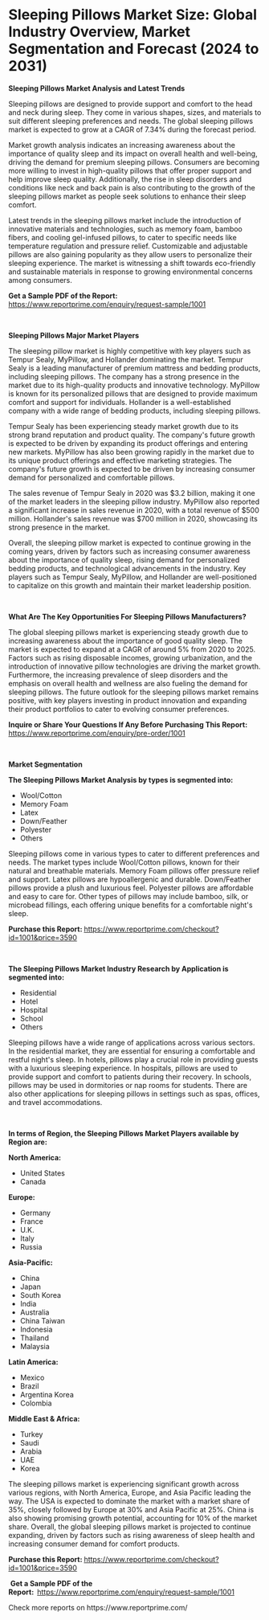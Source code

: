 <p><h1>Sleeping Pillows Market Size: Global Industry Overview, Market Segmentation and Forecast (2024 to 2031)</h1></p><p><strong>Sleeping Pillows Market Analysis and Latest Trends</strong></p>
<p><p>Sleeping pillows are designed to provide support and comfort to the head and neck during sleep. They come in various shapes, sizes, and materials to suit different sleeping preferences and needs. The global sleeping pillows market is expected to grow at a CAGR of 7.34% during the forecast period.</p><p>Market growth analysis indicates an increasing awareness about the importance of quality sleep and its impact on overall health and well-being, driving the demand for premium sleeping pillows. Consumers are becoming more willing to invest in high-quality pillows that offer proper support and help improve sleep quality. Additionally, the rise in sleep disorders and conditions like neck and back pain is also contributing to the growth of the sleeping pillows market as people seek solutions to enhance their sleep comfort.</p><p>Latest trends in the sleeping pillows market include the introduction of innovative materials and technologies, such as memory foam, bamboo fibers, and cooling gel-infused pillows, to cater to specific needs like temperature regulation and pressure relief. Customizable and adjustable pillows are also gaining popularity as they allow users to personalize their sleeping experience. The market is witnessing a shift towards eco-friendly and sustainable materials in response to growing environmental concerns among consumers.</p></p>
<p><strong>Get a Sample PDF of the Report:&nbsp;</strong> <a href="https://www.reportprime.com/enquiry/request-sample/1001">https://www.reportprime.com/enquiry/request-sample/1001</a></p>
<p>&nbsp;</p>
<p><strong>Sleeping Pillows Major Market Players</strong></p>
<p><p>The sleeping pillow market is highly competitive with key players such as Tempur Sealy, MyPillow, and Hollander dominating the market. Tempur Sealy is a leading manufacturer of premium mattress and bedding products, including sleeping pillows. The company has a strong presence in the market due to its high-quality products and innovative technology. MyPillow is known for its personalized pillows that are designed to provide maximum comfort and support for individuals. Hollander is a well-established company with a wide range of bedding products, including sleeping pillows.</p><p>Tempur Sealy has been experiencing steady market growth due to its strong brand reputation and product quality. The company's future growth is expected to be driven by expanding its product offerings and entering new markets. MyPillow has also been growing rapidly in the market due to its unique product offerings and effective marketing strategies. The company's future growth is expected to be driven by increasing consumer demand for personalized and comfortable pillows.</p><p>The sales revenue of Tempur Sealy in 2020 was $3.2 billion, making it one of the market leaders in the sleeping pillow industry. MyPillow also reported a significant increase in sales revenue in 2020, with a total revenue of $500 million. Hollander's sales revenue was $700 million in 2020, showcasing its strong presence in the market.</p><p>Overall, the sleeping pillow market is expected to continue growing in the coming years, driven by factors such as increasing consumer awareness about the importance of quality sleep, rising demand for personalized bedding products, and technological advancements in the industry. Key players such as Tempur Sealy, MyPillow, and Hollander are well-positioned to capitalize on this growth and maintain their market leadership position.</p></p>
<p>&nbsp;</p>
<p><strong>What Are The Key Opportunities For Sleeping Pillows Manufacturers?</strong></p>
<p><p>The global sleeping pillows market is experiencing steady growth due to increasing awareness about the importance of good quality sleep. The market is expected to expand at a CAGR of around 5% from 2020 to 2025. Factors such as rising disposable incomes, growing urbanization, and the introduction of innovative pillow technologies are driving the market growth. Furthermore, the increasing prevalence of sleep disorders and the emphasis on overall health and wellness are also fueling the demand for sleeping pillows. The future outlook for the sleeping pillows market remains positive, with key players investing in product innovation and expanding their product portfolios to cater to evolving consumer preferences.</p></p>
<p><strong>Inquire or Share Your Questions If Any Before Purchasing This Report:</strong> <a href="https://www.reportprime.com/enquiry/pre-order/1001">https://www.reportprime.com/enquiry/pre-order/1001</a></p>
<p>&nbsp;</p>
<p><strong>Market Segmentation</strong></p>
<p><strong>The Sleeping Pillows Market Analysis by types is segmented into:</strong></p>
<p><ul><li>Wool/Cotton</li><li>Memory Foam</li><li>Latex</li><li>Down/Feather</li><li>Polyester</li><li>Others</li></ul></p>
<p><p>Sleeping pillows come in various types to cater to different preferences and needs. The market types include Wool/Cotton pillows, known for their natural and breathable materials. Memory Foam pillows offer pressure relief and support. Latex pillows are hypoallergenic and durable. Down/Feather pillows provide a plush and luxurious feel. Polyester pillows are affordable and easy to care for. Other types of pillows may include bamboo, silk, or microbead fillings, each offering unique benefits for a comfortable night's sleep.</p></p>
<p><strong>Purchase this Report:&nbsp;</strong><a href="https://www.reportprime.com/checkout?id=1001&price=3590">https://www.reportprime.com/checkout?id=1001&price=3590</a></p>
<p>&nbsp;</p>
<p><strong>The Sleeping Pillows Market Industry Research by Application is segmented into:</strong></p>
<p><ul><li>Residential</li><li>Hotel</li><li>Hospital</li><li>School</li><li>Others</li></ul></p>
<p><p>Sleeping pillows have a wide range of applications across various sectors. In the residential market, they are essential for ensuring a comfortable and restful night's sleep. In hotels, pillows play a crucial role in providing guests with a luxurious sleeping experience. In hospitals, pillows are used to provide support and comfort to patients during their recovery. In schools, pillows may be used in dormitories or nap rooms for students. There are also other applications for sleeping pillows in settings such as spas, offices, and travel accommodations.</p></p>
<p>&nbsp;</p>
<p><strong>In terms of Region, the Sleeping Pillows Market Players available by Region are:</strong></p>
<p>
    <p> <strong> North America: </strong>
        <ul>
            <li>United States</li>
            <li>Canada</li>
        </ul>
        </p> 
    <p> <strong> Europe: </strong>
        <ul>
            <li>Germany</li>
            <li>France</li>
            <li>U.K.</li>
            <li>Italy</li>
            <li>Russia</li>
        </ul>
        </p> 
    <p> <strong> Asia-Pacific: </strong>
        <ul>
            <li>China</li>
            <li>Japan</li>
            <li>South Korea</li>
            <li>India</li>
            <li>Australia</li>
            <li>China Taiwan</li>
            <li>Indonesia</li>
            <li>Thailand</li>
            <li>Malaysia</li>
        </ul>
        </p> 
    <p> <strong> Latin America: </strong>
        <ul>
            <li>Mexico</li>
            <li>Brazil</li>
            <li>Argentina Korea</li>
            <li>Colombia</li>
        </ul>
        </p> 
    <p> <strong> Middle East & Africa: </strong>
        <ul>
            <li>Turkey</li>
            <li>Saudi</li>
            <li>Arabia</li>
            <li>UAE</li>
            <li>Korea</li>
        </ul>
    </p>
    </p>
<p><p>The sleeping pillows market is experiencing significant growth across various regions, with North America, Europe, and Asia Pacific leading the way. The USA is expected to dominate the market with a market share of 35%, closely followed by Europe at 30% and Asia Pacific at 25%. China is also showing promising growth potential, accounting for 10% of the market share. Overall, the global sleeping pillows market is projected to continue expanding, driven by factors such as rising awareness of sleep health and increasing consumer demand for comfort products.</p></p>
<p><strong>Purchase this Report: </strong><a href="https://www.reportprime.com/checkout?id=1001&price=3590">https://www.reportprime.com/checkout?id=1001&price=3590</a></p>
<p>&nbsp;<strong>Get a Sample PDF of the Report:&nbsp;&nbsp;</strong><a href="https://www.reportprime.com/enquiry/request-sample/1001">https://www.reportprime.com/enquiry/request-sample/1001</a></p>
<p><strong></strong></p>
<p>Check more reports on https://www.reportprime.com/</p>
